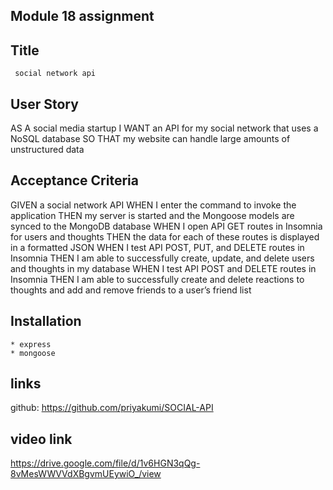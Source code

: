 


## Module 18 assignment

## Title
     social network api

## User Story
AS A social media startup
I WANT an API for my social network that uses a NoSQL database
SO THAT my website can handle large amounts of unstructured data


##  Acceptance Criteria
GIVEN a social network API
WHEN I enter the command to invoke the application
THEN my server is started and the Mongoose models are synced to the MongoDB database
WHEN I open API GET routes in Insomnia for users and thoughts
THEN the data for each of these routes is displayed in a formatted JSON
WHEN I test API POST, PUT, and DELETE routes in Insomnia
THEN I am able to successfully create, update, and delete users and thoughts in my database
WHEN I test API POST and DELETE routes in Insomnia
THEN I am able to successfully create and delete reactions to thoughts and add and remove friends to a user’s friend list

## Installation

    * express
    * mongoose


## links
github: 
https://github.com/priyakumi/SOCIAL-API

## video link
https://drive.google.com/file/d/1v6HGN3qQg-8vMesWWVVdXBgvmUEywiO_/view

